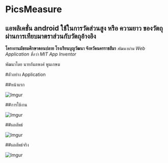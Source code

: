 # PicsMeasure
## แอพลิเคชั่น android ใช้ในการวัดส่วนสูง หรือ ความยาว ของวัตถุ ผ่านการเทียบมาตราส่วนกับวัตถุอ้างอิง
**โครงงานมัธยมศึกษาตอนปลาย โรงเรียนบุญวัฒนา จังหวัดนครราชสีมา**
*พัฒนาผ่าน Web Application ชื่อว่า MIT App Inventor*

พัฒนาโดย นายกันตพงศ์ พูนเกษม

#ตัวอย่าง Application

##หน้าแรก

![Imgur](https://i.imgur.com/jTHCD8sl.jpg)

##การใช้งาน

![Imgur](https://i.imgur.com/bMYMy1jml.jpg)

##ผลลัพธ์

![Imgur](https://i.imgur.com/6or9Hi0.jpg)

##ผลลัพธ์จริง

![Imgur](https://i.imgur.com/Oh6D7Vl.jpg)
